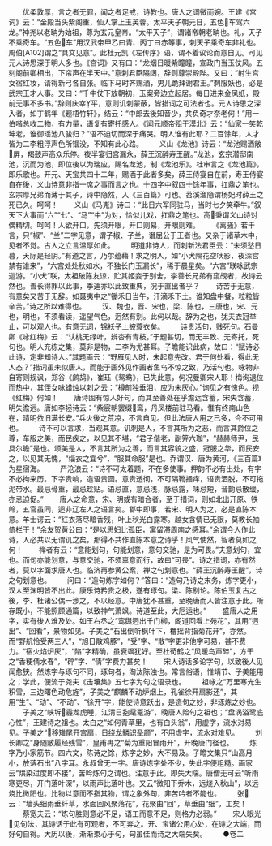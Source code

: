 <!-- { "loadSidebar": true } -->
　　优柔敦厚，言之者无罪，闻之者足戒，诗教也。唐人之词微而婉。王建《宫词》云：“金殿当头紫阁重，仙人掌上玉芙蓉。太平天子朝元日，五色车驾六龙。”神尧以老聃为始祖，尊为玄元皇帝。“太平天子”，谓诸帝朝老聃也。礼，天子不乘奇车。“五色车”用汉武帝甲乙曰青、丙丁曰赤等事，刺天子乘奇车非礼也。周伯[A102]谓之“具文见意”。此杜元凯《左传序》语，谓不着议论而意自见。可见元人诗思深于明人多也。《宫词》又有曰：“龙烟日暖紫瞳瞳，宣政门当玉仗风。五刻阁前卿相出，下帘声在半天中。”意刺君臣隔阔，辞则尊崇殿陛。又曰：“射生宫女宿红妆，请得新弓各自张。临下马时齐赐酒，男儿跪拜谢君王。”刺服妖也，必是武宗王才人事。又曰：“千牛仗下放朝初，玉案旁边立起居。每日进来金凤纸，殿前无事不多书。”辞则庆幸平，意则讥刺蒙蔽，皆措词之可法者也。元人诗思之深入者，如丁鹤年《题梧竹轩》，结云：“中郎去後知音少，共负奇才奈老何！”用一伯喈总收二物，有力量，语复有寄托感人。《闻元顺帝殂于漠北》云：“仙家一笑乾坤老，谁御瑶池八骏归？”语不迫切而深于痛哭。明人谁有此耶？二百馀年，人才皆为二李粗浮声色所锢没，不知有此心路。
　　义山《龙池》诗云：“龙池赐酒敞屏，羯鼓声高众乐停。夜半宴归宫漏永，薛王沉醉寿王醒。”龙池，玄宗潜邸南池，沉而为池，即位後以为瑞应，赐名龙池，制《龙池乐》。杜审言之《龙池篇》，即乐歌也。开元、天宝共四十二年，赐酒于此者多矣，薛王侍宴自在前，寿王侍宴自在後，义山诗意非指一席之事而言之也。十四字中叙四十馀年事，扛鼎之笔也。玄宗厚兄弟而薄于其子，诗中隐然，入《三百篇》可也。苕溪渔隐谓杨妃时薛王之死已久。呵呵！
　　义山《马嵬》诗曰：“此日六军同驻马，当时七夕笑牵牛。”叙天下大事而“六”“七”、“马”“牛”为对，恰似儿戏，扛鼎之笔也。高秉谓义山诗对偶精切。呵呵！人欲开口，先须开眼，开口则易，开眼则难。
　　《离骚》若干言，只“椒”、“兰”二字见意，谓子椒、子兰，谮屈公于王者也。又杂于诸草木中，见者不觉。古人之立言温厚如此。
　　明道非诗人，而刺新法君臣云：“未须愁日暮，天际是轻阴。”有道之言，乃尔蕴藉！求之明人，如“小犬隔花空吠影，夜深宫禁有谁来”，“六宫处处秋如水，不独长门玉漏长”，稀于晨星矣。“六宫”联咏武宗巡游。“小犬”联，太祖破陈友谅，贮其姬妾于别舍，李善长兄弟有窥觇者，故诗云然也。善长得罪以此事，季迪亦以此致重典，况于直出者乎？
　　诗苦于无意，有意矣又苦于无辞。如聂夷中之“锄禾日当午，汗滴禾下土。谁知盘中餐，粒粒皆辛苦。”诗之所以难得也。
　　汉、魏也，晋、宋也，梁、陈也，三唐也，宋、元也，明也，不须看读，遥望气色，迥然有别。此何以哉。辞为之也，犹夫衣冠举止，可以观人也。有意无词，锦袄子上披蓑衣矣。
　　诗贵活句，贱死句。石曼卿《咏红梅》云：“认桃无绿叶，辨杏有青枝。”于题甚切，而无丰致、无寄托，死句也。明人充栋之集，莫非是物，二李为尤甚耳。子瞻能识此病，故曰：“赋诗必此诗，定非知诗人。”其题画云：“野雁见人时，未起意先改。君于何处看，得此无人态？”措词虽未似唐人，而能于画外见作画者鱼鸟不惊之致，乃活句也。咏物非自寄则规讽，郑谷《鹧鸪》，崔珏《鸳鸯》，已失此意，何况曼卿宋人耶！梅询退位而热中，其侄女咏蜡烛以刺之云：“樽前独垂泪，应为未灰心。”询见之有愧色。视《红梅》何如！
　　唐诗固有惊人好句，而其至善处在乎澹远含蓄，宋失含蓄，明失澹远。唐如李拯诗云：“紫宸朝罢缀鸾，丹凤楼前驻马看。惟有终南山色在，晴明依旧满长安。”兵火後之荒凉，不言自见。但此法唐人用之已多，今不可用也。
　　诗不可以言求，当观其意。讥刺是人，不言其所为之恶，而言其爵位之尊，车服之美，而民疾之，以见其不堪，“君子偕老，副笄六珈”，“赫赫师尹，民具尔瞻”是也。颂美是人，不言其所为之善，而言其容貌之盛，冠服之华，而民安之，以见其无愧，“缁衣之宜兮”，“服其命服”是也。乔谓汉、唐为黄河，《三百篇》为星宿海。
　　严沧浪云：“诗不可太着题，不在多使事。押韵不必有出处，有字不必拘来历。下字贵响，造语贵圆。意贵透彻，不可隔靴搔痒，语贵洒脱，不可拖泥带水。最忌骨重，最忌趁贴。语忌直，意忌浅，脉忌露，味忌短，音韵忌散缓，亦忌迫促。”
　　唐人之命意，宋、明或有暗合者，至于措词，则如北出开原、铁岭，五官虽同，迥非辽左人之语言矣。郡中即事，若宋、明人为之，必是直陈本意。羊士谔云：“红衣落尽暗香残，叶上秋光白露寒。越女含情已无限，莫教长袖倚栏干！”余友贺黄公曰：“是以思妇比孤臣，寓留滞周南之感耳。”余谓今人作此诗，人必共以无谓讥之矣，那得不共作直陈本意之诗乎！风气使然，智者莫如之何！
　　禅者有云：“意能划句，句能划意，意句交驰，是为可畏。”夫意划句，宜也。而句亦能划意，与意交驰，不须禀意而行，故曰“可畏”。诗之措词，亦有然者，莫以字面求唐人也。临济再参黄公案，禅之句划意也。“薛王沉醉寿王醒”，诗之句划意也。
　　问曰：“造句炼字如何？”答曰：“造句乃诗之末务，炼字更小，汉人至渊明皆不出此。康乐诗矜贵之极，遂有琢句。梁、陈别论。陈伯玉复古之後，李、杜诸公偶一涉之，不以经意。中唐犹不甚重，至晚唐而人皆注意于此。所存既小，不能照顾通篇，以致神气萧飒。诗道至此，大厄运也。”
　　盛唐人之用字，实有後人难及处。如王右丞之“鸾舆迥出千门柳，阁道回看上苑花”，其用“迥出”、“回看”，景物如见。子美之“石出倒听枫叶下，橹摇背指菊花开”，亦然。而“野航恰受两三人”，“旭日散鸡豚”，“受”字、“散”字更非他字可易，甚不费力。“宿火焰炉灰”，“陷”字精确，虽衰飒犹好。至杜荀鹤之“风暖鸟声碎”，方干之“香粳倩水舂”，“碎”字、“倩”字费力甚矣！
　　宋人诗话多论字句，以致後人见闻愈狭。然炼字与琢句不同，琢句者，淘汰陈浊也。常言俗语，惟靖节、子美能用之；学此，便流于尧夫《击壤集》五七字为句之语录也。
　　祖咏之“万里寒光生积雪，三边曙色动危旌”，子美之“麒麟不动炉烟上，孔雀徐开扇影还”，其用“生”、“动”、“不动”、“徐开”字，能使诗意跃出，是造句之妙，非琢炼之妙也。
　　子美之“峡坼霾龙虎睡，江清日抱鼋鼍游”，晚唐人险句之祖也；“盘涡浴鹭底心性”，王建诗之祖也。太白之“如何青草里，也有白头翁”，用虚字，流水对易见。子美之“移雉尾开宫扇，日绕龙鳞识圣颜”，不用虚字，流水对难见。
　　刘长卿之“身随敝履经残雪”，皇甫冉之“菊为重阳冒雨开”，开晚唐门径也。
　　炼字乃小家筋节。四六文，陈诗之馀，炼字之妙，大不易及。子瞻文集只“山高月小，放落石出”八字耳。永叔曾无一字。唐诗炼字处不少，失此字便粗糙。画家云“烘染过度即不接”，苦吟炼句之谓也。注意于此，即失大端。唐僧无可云“听雨寒更尽，开门落叶深”，以雨声比落叶也。又云“微阳下乔木，远烧入秋山”，以远烧比微阳也。比物以意而不指其物，谓之象外句，非苦吟者不能也。
　　张云：“墙头细雨垂纤草，水面回风聚落花”，花聚由“回”，草垂由“细”，工矣！
　　蔡宽夫云：“炼句胜则意必不足，语工而意不足，则格力必弱。”
　　宋人眼光见句法，其诗话于此有可观者，不可弃之。开、宝诸公用心处，在诗之大端，而好句自得。大历以後，渐渐束心于句，句虽佳而诗之大端失矣。 
　　●卷二
